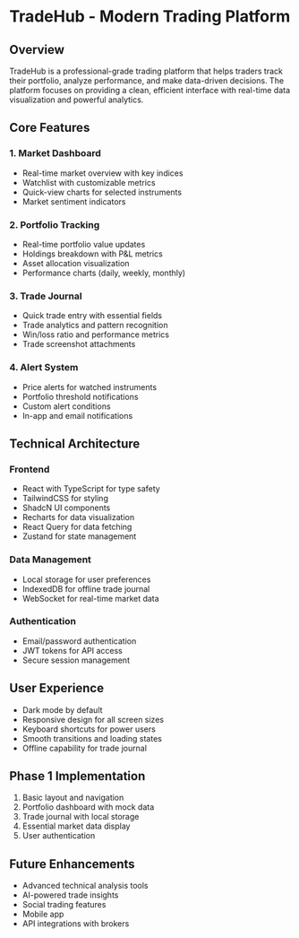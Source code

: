 
# TradeHub - Modern Trading Platform

## Overview
TradeHub is a professional-grade trading platform that helps traders track their portfolio, analyze performance, and make data-driven decisions. The platform focuses on providing a clean, efficient interface with real-time data visualization and powerful analytics.

## Core Features

### 1. Market Dashboard
- Real-time market overview with key indices
- Watchlist with customizable metrics
- Quick-view charts for selected instruments
- Market sentiment indicators

### 2. Portfolio Tracking
- Real-time portfolio value updates
- Holdings breakdown with P&L metrics
- Asset allocation visualization
- Performance charts (daily, weekly, monthly)

### 3. Trade Journal
- Quick trade entry with essential fields
- Trade analytics and pattern recognition
- Win/loss ratio and performance metrics
- Trade screenshot attachments

### 4. Alert System
- Price alerts for watched instruments
- Portfolio threshold notifications
- Custom alert conditions
- In-app and email notifications

## Technical Architecture

### Frontend
- React with TypeScript for type safety
- TailwindCSS for styling
- ShadcN UI components
- Recharts for data visualization
- React Query for data fetching
- Zustand for state management

### Data Management
- Local storage for user preferences
- IndexedDB for offline trade journal
- WebSocket for real-time market data

### Authentication
- Email/password authentication
- JWT tokens for API access
- Secure session management

## User Experience
- Dark mode by default
- Responsive design for all screen sizes
- Keyboard shortcuts for power users
- Smooth transitions and loading states
- Offline capability for trade journal

## Phase 1 Implementation
1. Basic layout and navigation
2. Portfolio dashboard with mock data
3. Trade journal with local storage
4. Essential market data display
5. User authentication

## Future Enhancements
- Advanced technical analysis tools
- AI-powered trade insights
- Social trading features
- Mobile app
- API integrations with brokers